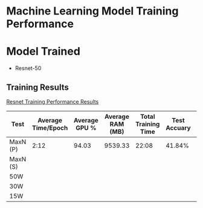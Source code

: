 # Machine Learning Model Training Performance

# Model Trained

- Resnet-50 

## Training Results 

<ins>Resnet Training Performance Results</ins>

|Test|Average Time/Epoch |Average GPU %| Average RAM (MB)| Total Training Time | Test Accuary | Power Draw (W) | 
| ----------- | ----------- | ----------- | ----------- | ----------- | ----------- | ----------- |
|MaxN (P)| 2:12 | 94.03 | 9539.33 | 22:08 | 41.84%| 51.03 |
|MaxN (S)| |  |  | | | |
|50W|  |    |  |    |  
|30W|  |   |   |  |
|15W|  |  |  |   |
